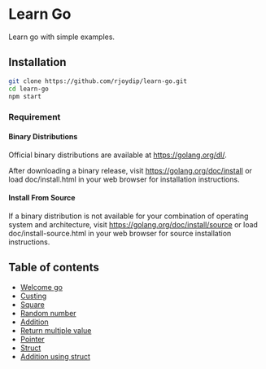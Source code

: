 # Learn Go

Learn go with simple examples.

## Installation

```sh
git clone https://github.com/rjoydip/learn-go.git
cd learn-go
npm start
```

### Requirement

#### Binary Distributions

Official binary distributions are available at https://golang.org/dl/.

After downloading a binary release, visit https://golang.org/doc/install
or load doc/install.html in your web browser for installation
instructions.

#### Install From Source

If a binary distribution is not available for your combination of
operating system and architecture, visit
https://golang.org/doc/install/source or load doc/install-source.html
in your web browser for source installation instructions.

## Table of contents

- [Welcome go](examples/welcome.go)
- [Custing](examples/custing.go)
- [Square](examples/square.go)
- [Random number](examples/random.go)
- [Addition](examples/add.go)
- [Return multiple value](examples/return_mutiple_value.go)
- [Pointer](examples/pointer.go)
- [Struct](examples/struct.go)
- [Addition using struct](examples/add_using_stuct.go)